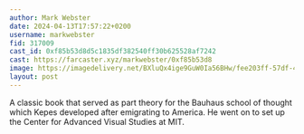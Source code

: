 ```yaml
---
author: Mark Webster
date: 2024-04-13T17:57:22+0200
username: markwebster
fid: 317009
cast_id: 0xf85b53d8d5c1835df382540ff30b625528af7242
cast: https://farcaster.xyz/markwebster/0xf85b53d8
image: https://imagedelivery.net/BXluQx4ige9GuW0Ia56BHw/fee203ff-57df-45a6-1968-e96f01154d00/original
layout: post
---
```


A classic book that served as part theory for the Bauhaus school of thought which Kepes developed after emigrating to America. He went on to set up the Center for Advanced Visual Studies at MIT.

<img src='https://imagedelivery.net/BXluQx4ige9GuW0Ia56BHw/fee203ff-57df-45a6-1968-e96f01154d00/original' alt='' referrerpolicy='no-referrer'/>
